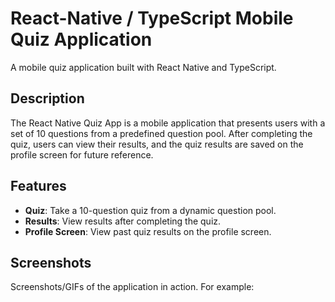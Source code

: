 # React-Native / TypeScript Mobile Quiz Application

A mobile quiz application built with React Native and TypeScript.

## Description

The React Native Quiz App is a mobile application that presents users with a set of 10 questions from a predefined question pool. After completing the quiz, users can view their results, and the quiz results are saved on the profile screen for future reference.

## Features

- **Quiz**: Take a 10-question quiz from a dynamic question pool.
- **Results**: View results after completing the quiz.
- **Profile Screen**: View past quiz results on the profile screen.

## Screenshots

Screenshots/GIFs of the application in action. For example:




